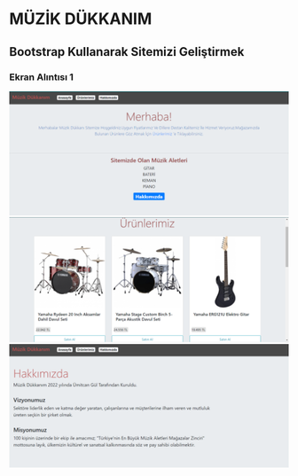 # MÜZİK DÜKKANIM
## Bootstrap Kullanarak Sitemizi Geliştirmek
### Ekran Alıntısı 1
![1](img/1.PNG)
![2](img/2.PNG)
![3](img/3.PNG)
